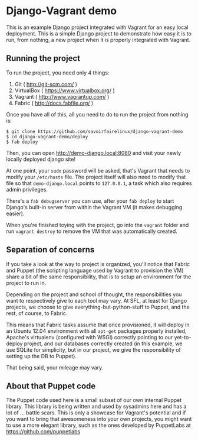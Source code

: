 Django-Vagrant demo
===

This is an example Django project integrated with Vagrant for an easy local deployment. This
is a simple Django project to demonstrate how easy it is to run, from nothing, a new project when it
is properly integrated with Vagrant.

Running the project
---

To run the project, you need only 4 things:

1. Git ( http://git-scm.com/ )
2. VirtualBox ( https://www.virtualbox.org/ )
3. Vagrant ( http://www.vagrantup.com/ )
4. Fabric ( http://docs.fabfile.org/ )

Once you have all of this, all you need to do to run the project from nothing is:

    $ git clone https://github.com/savoirfairelinux/django-vagrant-demo
    $ cd django-vagrant-demo/deploy
    $ fab deploy

Then, you can open http://demo-django.local:8080 and visit your newly locally deployed django site!

At one point, your `sudo` password will be asked, that's Vagrant that needs to modify your
`/etc/hosts` file. The project itself will also need to modify that file so that `demo-django.local`
points to `127.0.0.1`, a task which also requires admin privileges.

There's a `fab debugserver` you can use, after your `fab deploy` to start Django's built-in
server from within the Vagrant VM (it makes debugging easier).

When you're finished toying with the project, go into the `vagrant` folder and run `vagrant destroy`
to remove the VM that was automatically created.

Separation of concerns
---

If you take a look at the way to project is organized, you'll notice that Fabric and Puppet (the
scripting language used by Vagrant to provision the VM) share a bit of the same responsibility, that
is to setup an environment for the project to run in.

Depending on the project and school of thought, the responsibilities you want to respectively give
to each tool may vary. At SFL, at least for Django projects, we choose to give
everything-but-python-stuff to Puppet, and the rest, of course, to Fabric.

This means that Fabric tasks assume that once provisioned, it will deploy in an Ubuntu 12.04
environment with all `apt-get` packages properly installed, Apache's virtualenv (configured with
WSGI) correctly pointing to our yet-to-deploy project, and our databases correctly created (in this
example, we use SQLite for simplicity, but in our project, we give the responsibility of setting
up the DB to Puppet).

That being said, your mileage may vary.

About that Puppet code
---

The Puppet code used here is a small subset of our own internal Puppet library. This library is
being written and used by sysadmins here and has a lot of ... battle scars. This is only a showcase
for Vagrant's potential and if you want to bring that awesomeness into your own projects, you might
want to use a more elegant library, such as the ones developed by PuppetLabs at
https://github.com/puppetlabs

